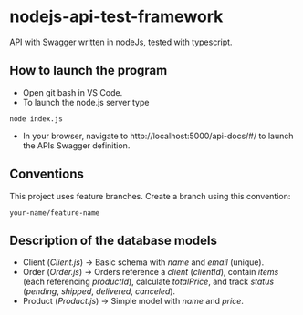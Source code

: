 # nodejs-api-test-framework
API with Swagger written in nodeJs, tested with typescript.

## How to launch the program
- Open git bash in VS Code.
- To launch the node.js server type 
```
node index.js
```
- In your browser, navigate to http://localhost:5000/api-docs/#/ to launch the APIs Swagger definition.

## Conventions
This project uses feature branches. Create a branch using this convention: 
```
your-name/feature-name
```

## Description of the database models
- Client (*Client.js*) → Basic schema with *name* and *email* (unique).
- Order (*Order.js*) → Orders reference a *client* (*clientId*), contain *items* (each referencing *productId*), calculate *totalPrice*, and track *status* (*pending*, *shipped*, *delivered*, *canceled*).
- Product (*Product.js*) → Simple model with *name* and *price*.
